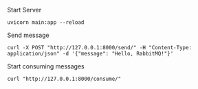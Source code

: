 Start Server
```
uvicorn main:app --reload
```

Send message
```
curl -X POST "http://127.0.0.1:8000/send/" -H "Content-Type: application/json" -d '{"message": "Hello, RabbitMQ!"}'
```

Start consuming messages
```
curl "http://127.0.0.1:8000/consume/"
```
